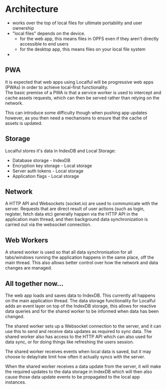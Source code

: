 # Architecture

- works over the top of local files for ultimate portability and user ownership
- "local files" depends on the device.
  - for the web app, this means files in OPFS even if they aren't directly accessible to end users
  - for the desktop app, this means files on your local file system
-

## PWA
It is expected that web apps using Localful will be progressive web apps (PWAs) in order to achieve local-first functionality.  
The basic premise of a PWA is that a service worker is used to intercept and cache assets requests, which can then be served
rather than relying on the network.  

This can introduce some difficulty though when pushing app updates however, as you then need a mechanisms to ensure that
the cache of assets is updated.

## Storage
Localful stores it's data in IndexDB and Local Storage:
- Database storage - IndexDB
- Encryption key storage - Local storage
- Server auth tokens - Local storage
- Application flags - Local storage

## Network
A HTTP API and Websockets (socket.io) are used to communicate with the server.
Requests that are direct result of user actions (such as login, register, fetch data etc) generally happen via the HTTP API in the 
application main thread, and then background data synchronization is carried out via the websocket connection.

## Web Workers
A shared worker is used so that all data synchronisation for all tabs/windows running the application happens in the
same place, off the main thread. This also allows better control over how the network and data changes are managed. 

## All together now...
The web app loads and saves data to IndexDB. This currently all happens on the main application thread. 
The data storage functionality for Localful adds an event layer on top of the IndexDB storage, this allows for
reactive data queries and for the shared worker to be informed when data has been changed.  

The shared worker sets up a Websocket connection to the server, and it can use this to send and receive data updates as required
to sync data. The shared worker also has access to the HTTP API which can also used for data sync, or for doing things
like refreshing the users session.  

The shared worker receives events when local data is saved, but it may choose to delay/rate limit how often it actually
syncs with the server.  

When the shared worker receives a data update from the server, it will make the required updates to the data storage in IndexDB
which will then also cause those data update events to be propagated to the local app instances.
